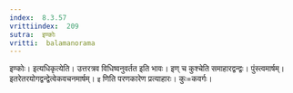 ```yaml
---
index:  8.3.57
vrittiindex:  209
sutra:  इण्कोः
vritti:  balamanorama 
---
```


इण्कोः। इत्यधिकृत्येति। उत्तरत्रव विधिष्वनुवर्तत इति भावः। इण् च कुश्चेति समाहारद्वन्द्वः। पुंस्त्वमार्षम्। इतरेतरयोगद्वन्द्वेत्वेकवचनमार्षम्। `इ` णिति परणकारेण प्रत्याहारः। कुः=कवर्गः।

